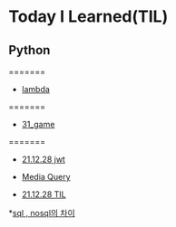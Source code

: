 # Today I Learned(TIL)

## Python

=======
* [lambda](Python/lambda.md)

=======
* [31_game](python/31_gamy.py)



=======

* [21.12.28 jwt](https://velog.io/@bae-code/JWT-json-web-token)
* [Media Query](https://velog.io/@bae-code/%EB%AF%B8%EB%94%94%EC%96%B4-%EC%BF%BC%EB%A6%AC)


* [21.12.28 TIL](https://velog.io/@bae-code/TIL)


*[sql , nosql의 차이](https://devuna.tistory.com/25)
